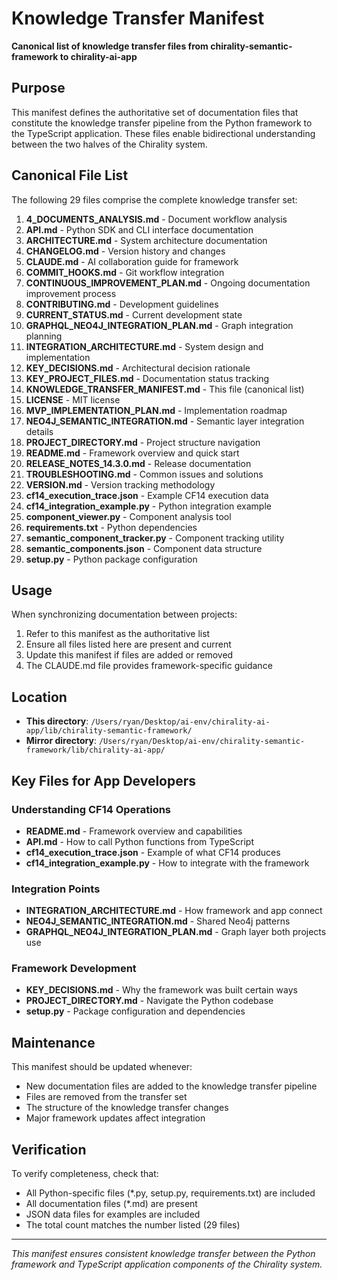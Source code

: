 # Knowledge Transfer Manifest

**Canonical list of knowledge transfer files from chirality-semantic-framework to chirality-ai-app**

## Purpose

This manifest defines the authoritative set of documentation files that constitute the knowledge transfer pipeline from the Python framework to the TypeScript application. These files enable bidirectional understanding between the two halves of the Chirality system.

## Canonical File List

The following 29 files comprise the complete knowledge transfer set:

1. **4_DOCUMENTS_ANALYSIS.md** - Document workflow analysis
2. **API.md** - Python SDK and CLI interface documentation
3. **ARCHITECTURE.md** - System architecture documentation
4. **CHANGELOG.md** - Version history and changes
5. **CLAUDE.md** - AI collaboration guide for framework
6. **COMMIT_HOOKS.md** - Git workflow integration
7. **CONTINUOUS_IMPROVEMENT_PLAN.md** - Ongoing documentation improvement process
8. **CONTRIBUTING.md** - Development guidelines
9. **CURRENT_STATUS.md** - Current development state
10. **GRAPHQL_NEO4J_INTEGRATION_PLAN.md** - Graph integration planning
11. **INTEGRATION_ARCHITECTURE.md** - System design and implementation
12. **KEY_DECISIONS.md** - Architectural decision rationale
13. **KEY_PROJECT_FILES.md** - Documentation status tracking
14. **KNOWLEDGE_TRANSFER_MANIFEST.md** - This file (canonical list)
15. **LICENSE** - MIT license
16. **MVP_IMPLEMENTATION_PLAN.md** - Implementation roadmap
17. **NEO4J_SEMANTIC_INTEGRATION.md** - Semantic layer integration details
18. **PROJECT_DIRECTORY.md** - Project structure navigation
19. **README.md** - Framework overview and quick start
20. **RELEASE_NOTES_14.3.0.md** - Release documentation
21. **TROUBLESHOOTING.md** - Common issues and solutions
22. **VERSION.md** - Version tracking methodology
23. **cf14_execution_trace.json** - Example CF14 execution data
24. **cf14_integration_example.py** - Python integration example
25. **component_viewer.py** - Component analysis tool
26. **requirements.txt** - Python dependencies
27. **semantic_component_tracker.py** - Component tracking utility
28. **semantic_components.json** - Component data structure
29. **setup.py** - Python package configuration

## Usage

When synchronizing documentation between projects:
1. Refer to this manifest as the authoritative list
2. Ensure all files listed here are present and current
3. Update this manifest if files are added or removed
4. The CLAUDE.md file provides framework-specific guidance

## Location

- **This directory**: `/Users/ryan/Desktop/ai-env/chirality-ai-app/lib/chirality-semantic-framework/`
- **Mirror directory**: `/Users/ryan/Desktop/ai-env/chirality-semantic-framework/lib/chirality-ai-app/`

## Key Files for App Developers

### Understanding CF14 Operations
- **README.md** - Framework overview and capabilities
- **API.md** - How to call Python functions from TypeScript
- **cf14_execution_trace.json** - Example of what CF14 produces
- **cf14_integration_example.py** - How to integrate with the framework

### Integration Points
- **INTEGRATION_ARCHITECTURE.md** - How framework and app connect
- **NEO4J_SEMANTIC_INTEGRATION.md** - Shared Neo4j patterns
- **GRAPHQL_NEO4J_INTEGRATION_PLAN.md** - Graph layer both projects use

### Framework Development
- **KEY_DECISIONS.md** - Why the framework was built certain ways
- **PROJECT_DIRECTORY.md** - Navigate the Python codebase
- **setup.py** - Package configuration and dependencies

## Maintenance

This manifest should be updated whenever:
- New documentation files are added to the knowledge transfer pipeline
- Files are removed from the transfer set
- The structure of the knowledge transfer changes
- Major framework updates affect integration

## Verification

To verify completeness, check that:
- All Python-specific files (*.py, setup.py, requirements.txt) are included
- All documentation files (*.md) are present
- JSON data files for examples are included
- The total count matches the number listed (29 files)

---

*This manifest ensures consistent knowledge transfer between the Python framework and TypeScript application components of the Chirality system.*